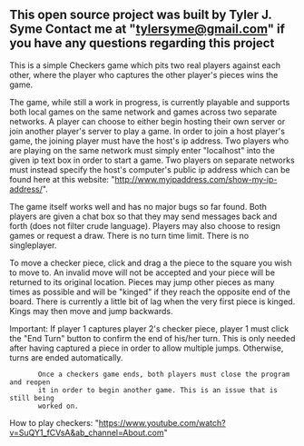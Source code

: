 This open source project was built by Tyler J. Syme
Contact me at "tylersyme@gmail.com" if you have any questions regarding this project
--------------------------------------------------------------------------------------------

This is a simple Checkers game which pits two real players against each other, where the 
player who captures the other player's pieces wins the game.

The game, while still a work in progress, is currently playable and supports both local
games on the same network and games across two separate networks. A player can choose
to either begin hosting their own server or join another player's server to play a 
game. In order to join a host player's game, the joining player must have the host's
ip address. 
Two players who are playing on the same network must simply enter "localhost" into the 
given ip text box in order to start a game. Two players on separate networks must instead
specify the host's computer's public ip address which can be found here at this website:
"http://www.myipaddress.com/show-my-ip-address/".

The game itself works well and has no major bugs so far found. Both players are given a
chat box so that they may send messages back and forth (does not filter crude language).
Players may also choose to resign games or request a draw.
There is no turn time limit.
There is no singleplayer.

To move a checker piece, click and drag a the piece to the square you wish to move to.
An invalid move will not be accepted and your piece will be returned to its original
location. Pieces may jump other pieces as many times as possible and will be "kinged"
if they reach the opposite end of the board. There is currently a little bit of lag
when the very first piece is kinged. Kings may then move and jump backwards.

Important: If player 1 captures player 2's checker piece, player 1 must click the
           "End Turn" button to confirm the end of his/her turn. This is only 
           needed after having captured a piece in order to allow multiple
           jumps. Otherwise, turns are ended automatically.
           
           Once a checkers game ends, both players must close the program and reopen
           it in order to begin another game. This is an issue that is still being
           worked on.


How to play checkers: "https://www.youtube.com/watch?v=SuQY1_fCVsA&ab_channel=About.com"
